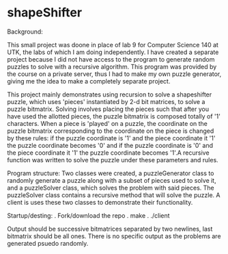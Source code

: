 # shapeShifter

Background: 

This small project was doone in place of lab 9 for Computer Science 140 at UTK, the labs of which I am doing independently.
I have created a separate project because I did not have access to the program to generate random puzzles to solve with a recursive algorithm.
This program was provided by the course on a private server, thus I had to make my own puzzle generator, giving me the idea to make
a completely separate project.

This project mainly demonstrates using recursion to solve a shapeshifter puzzle, which uses 'pieces' instantiated by 2-d bit matrices, to 
solve a puzzle bitmatrix. Solving involves placing the pieces such that after you have used the allotted pieces, the puzzle bitmatrix
is composed totally of '1' characters. When a piece is 'played' on a puzzle, the coordinate on the puzzle bitmatrix corresponding
to the coordinate on the piece is changed by these rules: if the puzzle coordinate is '1' and the piece coordinate it '1' the puzzle 
coordinate becomes '0' and if the puzzle coordinate is '0' and the piece coordinate it '1' the puzzle coordinate becomes '1'.A recursive
function was written to solve the puzzle under these parameters and rules.

Program structure:
Two classes were created, a puzzleGenerator class to randomly generate a puzzle along with a subset of pieces used to solve it,
and a puzzleSolver class, which solves the problem with said pieces. The puzzleSolver class contains a recursive method that
will solve the puzzle. A client is uses these two classes to demonstrate their functionality.

Startup/desting:
. Fork/download the repo
. make
. ./client

Output should be successive bitmatrices separated by two newlines, last bitmatrix should be all ones. 
There is no specific output as the problems are generated psuedo randomly.
